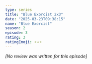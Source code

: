 ```yaml
---
type: series
title: "Blue Exorcist 2x3"
date: "2025-03-23T09:38:15"
name: "Blue Exorcist"
season: 2
episode: 3
rating: 3
ratingEmoji: ⭐️⭐️⭐️
---
```


*[No review was written for this episode]*
